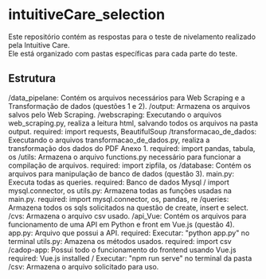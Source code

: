 # intuitiveCare_selection
Este repositório contém as respostas para o teste de nivelamento realizado pela Intuitive Care.  
Ele está organizado com pastas específicas para cada parte do teste.

## Estrutura
/data_pipelane: Contém os arquivos necessários para Web Scraping e a Transformação de dados (questões 1 e 2).
/output: Armazena os arquivos salvos pelo Web Scraping.
  /webscraping: Executando o arquivos web_scraping.py, realiza a leitura html, salvando todos os arquivos na pasta output.
    required: import requests, BeautifulSoup
  /transformacao_de_dados: Executando o arquivos transformacao_de_dados.py, realiza a transformação dos dados do PDF Anexo 1.
    required: import pandas, tabula, os
  /utils: Armazena o arquivo functions.py necessário para funcionar a compilação de arquivos.
    required: import zipfila, os
/database: Contém os arquivos para manipulação de banco de dados (questão 3).
  main.py: Executa todas as queries.
    required: Banco de dados Mysql / import mysql.connector, os
  utils.py: Armazena todas as funções usadas na main.py.
  required: import mysql.connector, os, pandas, re
  /queries: Armazena todos os sqls solicitados na questão de create, insert e select. 
  /cvs: Armazena o arquivo csv usado.
/api_Vue: Contém os arquivos para funcionamento de uma API em Python e front em Vue.js (questão 4).
  app.py: Arquivo que possui a API.
    required: Executar: "python app.py" no terminal
  utils.py: Amazena os métodos usados.
    required: import csv
  /cadop-app: Possui todo o funcionamento do frontend usando Vue.js
    required: Vue.js installed / Executar: "npm run serve" no terminal da pasta
  /csv: Armazena o arquivo solicitado para uso.
